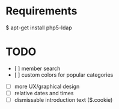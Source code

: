 # Requirements

  $ apt-get install php5-ldap

# TODO

 - [ ] member search
 - [ ] custom colors for popular categories 
 - [ ] more UX/graphical design
 - [ ] relative dates and times
 - [ ] dismissable introduction text ($.cookie)
